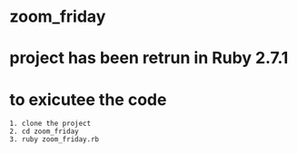 # zoom_friday

# project has been retrun in Ruby 2.7.1
# to exicutee the code
```
1. clone the project
2. cd zoom_friday
3. ruby zoom_friday.rb 
```
